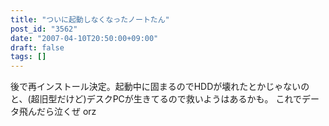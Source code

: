 ```yaml
---
title: "ついに起動しなくなったノートたん"
post_id: "3562"
date: "2007-04-10T20:50:00+09:00"
draft: false
tags: []
---
```



後で再インストール決定。起動中に固まるのでHDDが壊れたとかじゃないのと、(超旧型だけど)デスクPCが生きてるので救いようはあるかも。 これでデータ飛んだら泣くぜ orz
